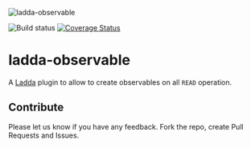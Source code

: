 ![ladda-observable](https://smallimprovementstech.files.wordpress.com/2017/03/laddalogo-horiz-color-21.png)

![Build status](https://api.travis-ci.org/ladda-js/ladda-observable.svg?branch=master)
[![Coverage Status](https://coveralls.io/repos/github/ladda-js/ladda-observable/badge.svg?branch=master&cache=1)](https://coveralls.io/github/ladda-js/ladda-observable?branch=master)

# ladda-observable

A [Ladda](https://github.com/ladda-js/ladda) plugin to allow to create
observables on all `READ` operation.


## Contribute

Please let us know if you have any feedback. Fork the repo, create Pull Requests and Issues.
